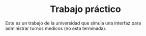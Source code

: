 <h1 align="center">Trabajo práctico</h1>
<p>Este es un trabajo de la universidad que simula una interfaz para administrar turnos medicos (no esta terminada).</p>
